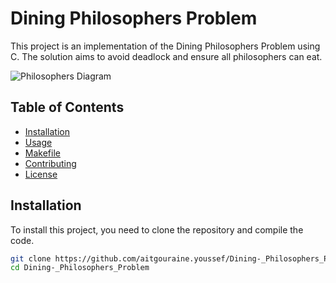 # Dining Philosophers Problem

This project is an implementation of the Dining Philosophers Problem using C. The solution aims to avoid deadlock and ensure all philosophers can eat.

![Philosophers Diagram](images/what_can_user_change.png)
## Table of Contents

- [Installation](#installation)
- [Usage](#usage)
- [Makefile](#makefile)
- [Contributing](#contributing)
- [License](#license)

## Installation

To install this project, you need to clone the repository and compile the code.

```bash
git clone https://github.com/aitgouraine.youssef/Dining-_Philosophers_Problem.git
cd Dining-_Philosophers_Problem
